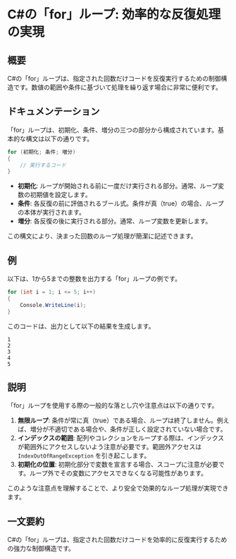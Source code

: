 <!--
Meta Description: # C#の「for」ループ: 効率的な反復処理の実現 ## 概要 C#の「for」ループは、指定された回数だけコードを反復実行するための制御構造です。数値の範囲や条件に基づいて処理を繰り返す場合に非常に便利です。 ## ドキュメンテーション 「for」ループは、初期化、条件、増分の三つの部分から構成...
Meta Keywords: ループは, 初期化, csharp, true, ループ
-->

# C#の「for」ループ: 効率的な反復処理の実現

## 概要
C#の「for」ループは、指定された回数だけコードを反復実行するための制御構造です。数値の範囲や条件に基づいて処理を繰り返す場合に非常に便利です。

## ドキュメンテーション
「for」ループは、初期化、条件、増分の三つの部分から構成されています。基本的な構文は以下の通りです。

```csharp
for (初期化; 条件; 増分)
{
    // 実行するコード
}
```

- **初期化**: ループが開始される前に一度だけ実行される部分。通常、ループ変数の初期値を設定します。
- **条件**: 各反復の前に評価されるブール式。条件が真（true）の場合、ループの本体が実行されます。
- **増分**: 各反復の後に実行される部分。通常、ループ変数を更新します。

この構文により、決まった回数のループ処理が簡潔に記述できます。

## 例
以下は、1から5までの整数を出力する「for」ループの例です。

```csharp
for (int i = 1; i <= 5; i++)
{
    Console.WriteLine(i);
}
```

このコードは、出力として以下の結果を生成します。
```
1
2
3
4
5
```

## 説明
「for」ループを使用する際の一般的な落とし穴や注意点は以下の通りです。

1. **無限ループ**: 条件が常に真（true）である場合、ループは終了しません。例えば、増分が不適切である場合や、条件が正しく設定されていない場合です。
2. **インデックスの範囲**: 配列やコレクションをループする際は、インデックスが範囲外にアクセスしないよう注意が必要です。範囲外アクセスは `IndexOutOfRangeException` を引き起こします。
3. **初期化の位置**: 初期化部分で変数を宣言する場合、スコープに注意が必要です。ループ外でその変数にアクセスできなくなる可能性があります。

このような注意点を理解することで、より安全で効果的なループ処理が実現できます。

## 一文要約
C#の「for」ループは、指定された回数だけコードを効率的に反復実行するための強力な制御構造です。